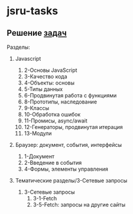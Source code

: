 # jsru-tasks

## Решение [задач](https://learn.javascript.ru/)

Разделы:
1. Javascript
    1. 2-Основы JavaScript
    2. 3-Качество кода
    3. 4-Объекты: основы
    4. 5-Типы данных
    5. 6-Продвинутая работа с функциями
    6. 8-Прототипы, наследование 
    7. 9-Классы
    8. 10-Обработка ошибок
    9. 11-Промисы, async/await
    10. 12-Генераторы, продвинутая итерация
    11. 13-Модули

2. Браузер: документ, события, интерфейсы
    1. 1-Документ
    2. 2-Введение в события
    3. 4-Формы, элементы управления 

3. Тематические разделы/3-Сетевые запросы
    1. 3-Сетевые запросы
        1. 3-1-Fetch
        2. 3-5-Fetch: запросы на другие сайты 
